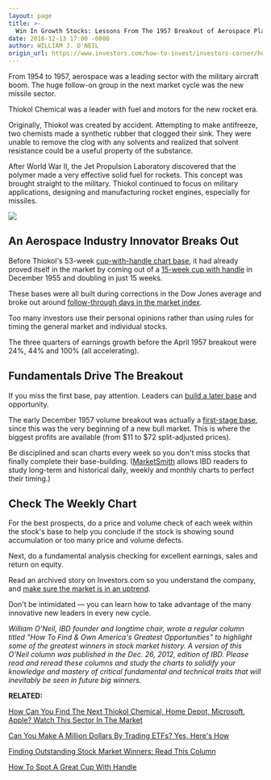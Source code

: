 ```yaml
---
layout: page
title: >-
  Win In Growth Stocks: Lessons From The 1957 Breakout of Aerospace Play Thiokol Chemical
date: 2018-12-13 17:00 -0800
author: WILLIAM J. O'NEIL
origin_url: https://www.investors.com/how-to-invest/investors-corner/how-to-trade-stocks-breakout-thiokol-chemical
---
```





From 1954 to 1957, aerospace was a leading sector with the military aircraft boom. The huge follow-on group in the next market cycle was the new missile sector.




Thiokol Chemical was a leader with fuel and motors for the new rocket era.


Originally, Thiokol was created by accident. Attempting to make antifreeze, two chemists made a synthetic rubber that clogged their sink. They were unable to remove the clog with any solvents and realized that solvent resistance could be a useful property of the substance.


After World War II, the Jet Propulsion Laboratory discovered that the polymer made a very effective solid fuel for rockets. This concept was brought straight to the military. Thiokol continued to focus on military applications, designing and manufacturing rocket engines, especially for missiles.


![](https://www.investors.com/wp-content/uploads/2017/12/IC_a_121217.jpg)


An Aerospace Industry Innovator Breaks Out
------------------------------------------


Before Thiokol's 53-week [cup-with-handle chart base](https://www.investors.com/how-to-invest/investors-corner/the-basics-how-to-analyze-a-stocks-cup-with-handle/), it had already proved itself in the market by coming out of a [15-week cup with handle](https://www.investors.com/how-to-invest/investors-corner/the-basics-how-to-analyze-a-stocks-cup-with-handle/) in December 1955 and doubling in just 15 weeks.


These bases were all built during corrections in the Dow Jones average and broke out around [follow-through days in the market index](https://www.investors.com/how-to-invest/investors-corner/why-you-should-buy-on-the-follow-through-day/).


Too many investors use their personal opinions rather than using rules for timing the general market and individual stocks.


The three quarters of earnings growth before the April 1957 breakout were 24%, 44% and 100% (all accelerating).


Fundamentals Drive The Breakout
-------------------------------


If you miss the first base, pay attention. Leaders can [build a later base](https://www.investors.com/how-to-invest/investors-corner/counting-bases-is-a-crucial-skill-in-playing-long-winning-stock-rallys/) and opportunity.


The early December 1957 volume breakout was actually a [first-stage base](https://www.investors.com/how-to-invest/investors-corner/do-you-know-how-to-count-bases-in-leading-stocks-do-it-to-assess-risk/), since this was the very beginning of a new bull market. This is where the biggest profits are available (from \$11 to \$72 split-adjusted prices).


Be disciplined and scan charts every week so you don't miss stocks that finally complete their base-building. ([MarketSmith](https://marketsmith.investors.com) allows IBD readers to study long-term and historical daily, weekly and monthly charts to perfect their timing.)


Check The Weekly Chart
----------------------


For the best prospects, do a price and volume check of each week within the stock's base to help you conclude if the stock is showing sound accumulation or too many price and volume defects.


Next, do a fundamental analysis checking for excellent earnings, sales and return on equity.


Read an archived story on Investors.com so you understand the company, and [make sure the market is in an uptrend](https://research.investors.com/markettrend.aspx).


Don't be intimidated — you can learn how to take advantage of the many innovative new leaders in every new cycle.


*William O'Neil, IBD founder and longtime chair, wrote a regular column titled "How To Find & Own America's Greatest Opportunities" to highlight some of the greatest winners in stock market history. A version of this O'Neil column was published in the Dec. 26, 2012, edition of IBD. Please read and reread these columns and study the charts to solidify your knowledge and mastery of critical fundamental and technical traits that will inevitably be seen in future big winners.*


**RELATED:**


[How Can You Find The Next Thiokol Chemical, Home Depot, Microsoft, Apple? Watch This Sector In The Market](https://www.investors.com/news/top-ipo-stock-gems-which-new-stocks-next-google/)


[Can You Make A Million Dollars By Trading ETFs? Yes, Here's How](https://www.investors.com/etfs-and-funds/etfs/how-to-trade-etfs-make-a-million-dollars/)


[Finding Outstanding Stock Market Winners: Read This Column](https://www.investors.com/category/stock-lists/stocks-near-a-buy-zone/)


[How To Spot A Great Cup With Handle](http://www.investors.com/how-to-invest/investors-corner/the-basics-how-to-analyze-a-stocks-cup-with-handle/)




